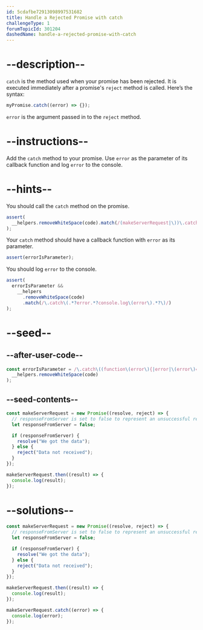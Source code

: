 ```yaml
---
id: 5cdafbe72913098997531682
title: Handle a Rejected Promise with catch
challengeType: 1
forumTopicId: 301204
dashedName: handle-a-rejected-promise-with-catch
---
```


# --description--

`catch` is the method used when your promise has been rejected. It is executed immediately after a promise's `reject` method is called. Here’s the syntax:

```js
myPromise.catch((error) => {});
```

`error` is the argument passed in to the `reject` method.

# --instructions--

Add the `catch` method to your promise. Use `error` as the parameter of its callback function and log `error` to the console.

# --hints--

You should call the `catch` method on the promise.

```js
assert(
  __helpers.removeWhiteSpace(code).match(/(makeServerRequest|\))\.catch\(/g)
);
```

Your `catch` method should have a callback function with `error` as its parameter.

```js
assert(errorIsParameter);
```

You should log `error` to the console.

```js
assert(
  errorIsParameter &&
    __helpers
      .removeWhiteSpace(code)
      .match(/\.catch\(.*?error.*?console.log\(error\).*?\)/)
);
```

# --seed--

## --after-user-code--

```js
const errorIsParameter = /\.catch\((function\(error\){|error|\(error\)=>)/.test(
  __helpers.removeWhiteSpace(code)
);
```

## --seed-contents--

```js
const makeServerRequest = new Promise((resolve, reject) => {
  // responseFromServer is set to false to represent an unsuccessful response from a server
  let responseFromServer = false;

  if (responseFromServer) {
    resolve("We got the data");
  } else {
    reject("Data not received");
  }
});

makeServerRequest.then((result) => {
  console.log(result);
});
```

# --solutions--

```js
const makeServerRequest = new Promise((resolve, reject) => {
  // responseFromServer is set to false to represent an unsuccessful response from a server
  let responseFromServer = false;

  if (responseFromServer) {
    resolve("We got the data");
  } else {
    reject("Data not received");
  }
});

makeServerRequest.then((result) => {
  console.log(result);
});

makeServerRequest.catch((error) => {
  console.log(error);
});
```
